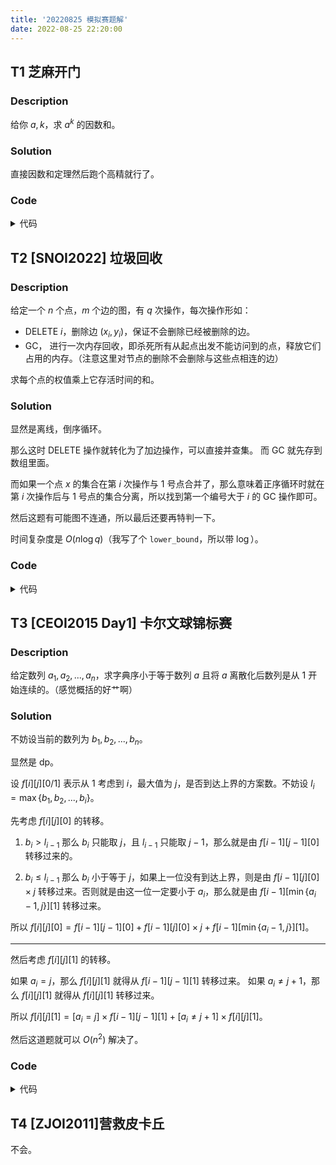 ```yaml
---
title: '20220825 模拟赛题解'
date: 2022-08-25 22:20:00
---
```


## T1 芝麻开门

### Description

给你 $a,k$，求 $a^k$ 的因数和。

### Solution

直接因数和定理然后跑个高精就行了。

### Code

<details>
<summary>代码</summary>

```cpp
#include <bits/stdc++.h>

#define int long long
#define mkp make_pair
#define db(x) cerr << #x << '=' << x << endl
#define debug(...) fprintf(stderr, __VA_ARGS__)
#define dbg debug("*** Passing [%s] in LINE %d\n", __FUNCTION__, __LINE__)
#define summary debug("----------- End -----------\n"), \
                debug("Memory %.5lfMB\n", fabs(&m_ed - &m_st) / 1048576), \
                debug("Time %.2lfs\n", clock() * 1.0 / CLOCKS_PER_SEC)

using namespace std;

bool m_st;

/* ---------- Line ---------- */

typedef __int128 i128;

int n, k;
vector<int> sm[105];
vector<int> vec[105];
vector<pair<int, int>> v;

vector<int> tovec(i128 x) {
  static vector<int> tmp;
  tmp.clear();
  while (x) {
    tmp.emplace_back(x % 10);
    x /= 10;
  }
  return tmp;
}

vector<int> add(vector<int> a, vector<int> b) {
  static vector<int> tmp;
  tmp.clear();
  tmp.resize(max(a.size(), b.size()) + 1);
  for (int i = 0; i < tmp.size(); ++i) {
    int s1 = 0, s2 = 0;
    if (i < a.size()) s1 = a[i];
    if (i < b.size()) s2 = b[i];
    tmp[i] = s1 + s2;
  }
//  dbg;
  for (int i = 0; i < tmp.size() - 1; ++i) {
    tmp[i + 1] += tmp[i] / 10;
    tmp[i] %= 10;
  }
  int idx = 0;
  for (int i = tmp.size() - 1; ~i; --i) {
    if (tmp[i]) {
      idx = i; break ;
    }
  }
  static vector<int> vec;
  vec.resize(idx + 1);
  for (int i = 0; i <= idx; ++i) {
    vec[i] = tmp[i];
  }
//  dbg;
  return vec;
}

vector<int> mul(vector<int> a, vector<int> b) {
  static vector<int> tmp;
  tmp.clear();
  tmp.resize(a.size() * 2 + b.size() * 2);
  for (int i = 0; i < (int)a.size(); ++i) {
    for (int j = 0; j < (int)b.size(); ++j) {
      tmp[i + j] += a[i] * b[j];
    }
  }
  for (int i = 0; i < tmp.size() - 1; ++i) {
    tmp[i + 1] += tmp[i] / 10;
    tmp[i] %= 10;
  }
  int idx = 0;
  for (int i = tmp.size() - 1; ~i; --i) {
    if (tmp[i]) {
      idx = i; break ;
    }
  }
  static vector<int> vec;
  vec.resize(idx + 1);
  for (int i = 0; i <= idx; ++i) {
    vec[i] = tmp[i];
  }
  return vec;
}

void print(vector<int> v) {
  for (int i = v.size() - 1; ~i; --i) {
    cout << v[i];
  }
  putchar('\n');
}

bool isprime(int n) {
  if (n < 2) return 0;
  for (int i = 2; i * i <= n; ++i) {
    if (n % i == 0) return 0;
  }
  return 1;
}

/* ---------- Line ---------- */

bool m_ed;

signed main() {
  cin >> n >> k;
  for (int i = 1; i * i <= n; ++i) {
    if (n % i != 0) continue ;
//    db(i);
    if (isprime(i)) {
//      db(i);
      int cn = n, cnt = 0;
      while (cn % i == 0) {
        ++cnt, cn /= i;
      }
      v.emplace_back(mkp(i, cnt * k));
    }
    if (i * i != n && isprime(n / i)) {
      int cn = n, cnt = 0;
//      db(n / i);
      while (cn % (n / i) == 0) {
        ++cnt, cn /= (n / i);
      }
      v.emplace_back(mkp(n / i, cnt * k));
    }
  }
  if (n == 1) {
    cout << 1 << endl;
    return 0;
  }
  int cnt = 0;
  for (auto p : v) {
    int x = p.first, y = p.second;
    vector<int> nw = tovec((i128)1), xx = tovec((i128)x);
//    print(xx);
//    sm[++cnt] = nw;
//    dbg;
    sm[++cnt] = nw;
//    db(nw.size());
    for (int i = 1; i <= y; ++i) {
      nw = mul(nw, xx);
      sm[cnt] = add(sm[cnt], nw);
//      print(nw);
//      db(sm[cnt].size());
    }
//    db(cnt);
//    print(sm[cnt]);
    vec[cnt] = sm[cnt];
  }
  for (int i = 2; i <= cnt; ++i) {
    vec[i] = mul(vec[i], vec[i - 1]);
  }
  int idx = 0;
  for (int i = vec[cnt].size() - 1; ~i; --i) {
    if (vec[cnt][i]) {
      idx = i;break ;
    } 
  }
  for (int i = idx; ~i; --i) {
    cout << vec[cnt][i];
  }
  putchar('\n');
//  for (auto p : v) {
//    cout << p.first << ' ' << p.second<< endl;
//  }
  return summary, 0;
}
```
</details>

## T2 [SNOI2022] 垃圾回收

### Description

给定一个 $n$ 个点，$m$ 个边的图，有 $q$ 次操作，每次操作形如：

- DELETE $i$，删除边 $(x_i,y_i)$，保证不会删除已经被删除的边。
- GC， 进行一次内存回收，即杀死所有从起点出发不能访问到的点，释放它们占用的内存。（注意这里对节点的删除不会删除与这些点相连的边）

求每个点的权值乘上它存活时间的和。

### Solution

显然是离线，倒序循环。

那么这时 DELETE 操作就转化为了加边操作，可以直接并查集。
而 GC 就先存到数组里面。

而如果一个点 $x$ 的集合在第 $i$ 次操作与 $1$ 号点合并了，那么意味着正序循环时就在第 $i$ 次操作后与 $1$ 号点的集合分离，所以找到第一个编号大于 $i$ 的 GC 操作即可。

然后这题有可能图不连通，所以最后还要再特判一下。

时间复杂度是 $O(n\log q)$（我写了个 `lower_bound`，所以带 $\log$）。

### Code

<details>
<summary>代码</summary>

```cpp
#include <bits/stdc++.h>

#define int unsigned long long
#define db(x) cerr << #x << '=' << x << endl
#define debug(...) fprintf(stderr, __VA_ARGS__)
#define dbg debug("*** Passing [%s] in LINE %d\n", __FUNCTION__, __LINE__)
#define summary debug("----------- End -----------\n"), \
                debug("Memory %.5lfMB\n", fabs(&m_ed - &m_st) / 1048576), \
                debug("Time %.2lfs\n", clock() * 1.0 / CLOCKS_PER_SEC)

using namespace std;

bool m_st;

/* ---------- Line ---------- */

typedef __int128 i128;

const int kMaxN = 4e5 + 5;

i128 ans;

struct Edge {
  int u, v;
} e[kMaxN];

int n, m, q;
int op[kMaxN], idx[kMaxN], a[kMaxN];
i128 res[kMaxN];
bool del[kMaxN];
vector<int> v;
map<pair<int, int>, int> mp;

class UFS {
  public:
    int find(int x) {
      return x == fa[x] ? x : fa[x] = find(fa[x]);
    }
    void unionn(int x, int y) {
      int fx = find(x), fy = find(y);
      int n1 = find(1);
      if (fx == fy) return ;
      if (fx == n1) fa[fy] = fx, sum[fx] += sum[fy];
      else if (fy == n1) fa[fx] = fy, sum[fy] += sum[fx];
      else fa[fx] = fy, sum[fy] += sum[fx];
//      if (fx != fy) fa[fx] = fy, sum[fy] += sum[fx];
    }
    void unionn(int x, int y, int idx) {
      int fx = find(x), fy = find(y);
      int n1 = find(1);
      if (fx == fy) return ;
      if (fx == n1) {
//        ans += idx * sum[fy];
        sum[fx] += sum[fy];
        sz[fx] += sz[fy];
        fa[fy] = fx;
        res[idx] += sum[fy];
//        sum[fy] = 0;
      } else if (fy == n1) {
//        ans += idx * sum[fx];
        sz[fy] += sz[fx];
        sum[fy] += sum[fx];
        fa[fx] = fy;
        res[idx] += sum[fx];
//        sum[fx] = 0;
      } else {
        sz[fy] += sz[fx];
        sum[fy] += sum[fx];
        fa[fx] = fy;
//        sum[fx] = 0;
      }
    }
    void init(){
      for (int i = 1; i <= n; ++i) {
        fa[i] = i;
        sum[i] = a[i], sz[i] = 1;
      }
    }
  private:
    int fa[kMaxN]; i128 sum[kMaxN], sz[kMaxN];
} ufs;

void print(i128 x) {
  if (x < 10) {
    putchar(x + '0');
    return ;
  }
  print(x / 10), putchar(x % 10 + '0');
}

/* ---------- Line ---------- */

bool m_ed;

signed main() {
//   freopen("a.txt", "r", stdin);
  cin >> n >> m >> q;
  for (int i = 1; i <= m; ++i) {
    cin >> e[i].u >> e[i].v;
    if (e[i].u > e[i].v) swap(e[i].u, e[i].v);
  }
//  dbg;
  for (int i = 1; i <= q; ++i) {
    string s;
    cin >> s;
    if (s[0] == 'D') {
      op[i] = 1;
      cin >> idx[i];
      del[idx[i]] = 1;
    } else {
      op[i] = 2;
    }
  }
//  dbg;
  for (int i = 1; i <= n; ++i) {
    cin >> a[i];
  }
//  dbg;
//  summary;
//  s = UFS(n);
  ufs.init();
  for (int i = 1; i <= m; ++i) {
    if (!del[i]) {
      ufs.unionn(e[i].u, e[i].v, q + 1);
    }
  }
  int n1 = ufs.find(1);
  for (int i = 1; i <= n; ++i) {
    if (ufs.find(i) == n1) ans += (q + 1) * a[i];
  }
//  dbg;
  v.clear();
  v.emplace_back(q + 1);
  for (int i = q; i; --i) {
    if (op[i] == 1) {
      ufs.unionn(e[idx[i]].u, e[idx[i]].v, i);
      del[idx[i]] = 0;
    } else {
      v.emplace_back(i);
    }
  }
//  for (int i = 1; i <= m; ++i) {
//    if (del[i]) dbg;
//  }
//  dbg;
  sort(v.begin(), v.end());
  for(int i = 1; i <= q; ++i) {
      ans += (i128)(*lower_bound(v.begin(), v.end(), i))* res[i];
  }
  for (int i = 1; i <= n; ++i) {
    if (ufs.find(i) != ufs.find(1)) ans += v[0] * a[i];
  }
  print(ans); putchar('\n');
  return summary, 0;
}
```

</details>

## T3 [CEOI2015 Day1] 卡尔文球锦标赛

### Description

给定数列 $a_1,a_2,...,a_n$，求字典序小于等于数列 $a$ 且将 $a$ 离散化后数列是从 $1$ 开始连续的。（感觉概括的好艹啊）

### Solution

不妨设当前的数列为 $b_1,b_2,...,b_n$。

显然是 dp。

设 $f[i][j][0/1]$ 表示从 $1$ 考虑到 $i$，最大值为 $j$，是否到达上界的方案数。不妨设 $l_i=\max\{b_1,b_2,...,b_i\}$。

先考虑 $f[i][j][0]$ 的转移。

1. $b_i > l_{i-1}$
	那么 $b_i$ 只能取 $j$，且 $l_{i-1}$ 只能取 $j-1$，那么就是由 $f[i-1][j-1][0]$ 转移过来的。
   
2. $b_i \leq l_{i-1}$
	那么 $b_i$ 小于等于 $j$，如果上一位没有到达上界，则是由 $f[i-1][j][0]\times j$ 转移过来。否则就是由这一位一定要小于 $a_i$，那么就是由 $f[i-1][\min\{a_i-1,j\}][1]$ 转移过来。
	
所以 $f[i][j][0]=f[i-1][j-1][0]+f[i-1][j][0]\times j+f[i-1][\min\{a_i-1,j\}][1]$。

---

然后考虑 $f[i][j][1]$ 的转移。

如果 $a_i=j$，那么 $f[i][j][1]$ 就得从 $f[i-1][j-1][1]$ 转移过来。
如果 $a_i\neq j+1$，那么 $f[i][j][1]$ 就得从 $f[i][j][1]$ 转移过来。

所以 $f[i][j][1]=[a_i=j]\times f[i-1][j-1][1]+[a_i\neq j+1]\times f[i][j][1]$。

然后这道题就可以 $O(n^2)$ 解决了。

### Code

<details>
<summary>代码</summary>

```cpp
#include <bits/stdc++.h>

#define int long long
#define db(x) cerr << #x << '=' << x << endl
#define debug(...) fprintf(stderr, __VA_ARGS__)
#define dbg debug("*** Passing [%s] in LINE %d\n", __FUNCTION__, __LINE__)
#define summary debug("----------- End -----------\n"), \
                debug("Memory %.5lfMB\n", fabs(&m_ed - &m_st) / 1048576), \
                debug("Time %.2lfs\n", clock() * 1.0 / CLOCKS_PER_SEC)

using namespace std;

bool m_st;

/* ---------- Line ---------- */

const int kMaxN = 1e4 + 5, kMod = 1e6 + 7;

int n, cur;
int p[kMaxN], f[2][kMaxN][2]; 
bool ok;

/* ---------- Line ---------- */

bool m_ed;

signed main() {
  // freopen("a.txt", "r", stdin);
  cin >> n;
  for (int i = 1; i <= n; ++i) {
    cin >> p[i];
    // l[i] = max(l[i - 1], p[i]);
  }
  cur = 0;
  f[1][1][1] = 1;
  for (int i = 2; i <= n; ++i, cur ^= 1) {
    for (int j = 1; j <= i + 1; ++j) {
      f[cur][j][0] = f[cur][j][1] = 0;
    }
    // db(cur);
    for (int j = n; j; --j) {
      // f[cur][j][0] = f[cur][j][1] = 0;
      f[cur][j][0] += f[cur ^ 1][j][0] * j % kMod + f[cur ^ 1][j][1] * min(j, p[i] - 1) % kMod + f[cur ^ 1][j - 1][0];
      f[cur][j][0] %= kMod;
      if (p[i] != j + 1) {
        f[cur][j][1] += f[cur ^ 1][j][1];
      }
      if (p[i] == j) {
        f[cur][j][1] += f[cur ^ 1][j - 1][1];
      }
      f[cur][j][1] %= kMod;
    }
    // if (i == 2) db(f[cur][])
  }
  int ans = 0;
  for (int i = 1; i <= n + 2; ++i) {
    ans += (f[cur ^ 1][i][0] + f[cur ^ 1][i][1]) % kMod;
    ans %= kMod;
  }
  cout << ans % kMod << endl;
  return summary, 0;
}
```

</details>

## T4 [ZJOI2011]营救皮卡丘

不会。